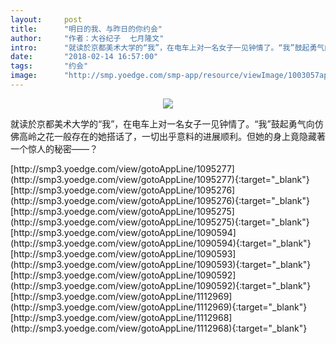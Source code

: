 ```yaml
---
layout:     post
title:      "明日的我、与昨日的你约会"
author:     "作者：大谷纪子  七月隆文"
intro:      "就读於京都美术大学的“我”，在电车上对一名女子一见钟情了。“我”鼓起勇气向仿佛高岭之花一般存在的她搭话了，一切出乎意料的进展顺利。但她的身上竟隐藏著一个惊人的秘密——？"
date:       "2018-02-14 16:57:00"
tags:       "约会"
image:      "http://smp.yoedge.com/smp-app/resource/viewImage/1003057appline.png"
---
```

<div style="text-align: center">
<p><img src="http://smp.yoedge.com/smp-app/resource/viewImage/1003057appline.png"/></p>
</div>
<p class="post-meta">
<span>就读於京都美术大学的“我”，在电车上对一名女子一见钟情了。“我”鼓起勇气向仿佛高岭之花一般存在的她搭话了，一切出乎意料的进展顺利。但她的身上竟隐藏著一个惊人的秘密——？</span>
</p>
[http://smp3.yoedge.com/view/gotoAppLine/1095277](http://smp3.yoedge.com/view/gotoAppLine/1095277){:target="_blank"}
[http://smp3.yoedge.com/view/gotoAppLine/1095276](http://smp3.yoedge.com/view/gotoAppLine/1095276){:target="_blank"}
[http://smp3.yoedge.com/view/gotoAppLine/1095275](http://smp3.yoedge.com/view/gotoAppLine/1095275){:target="_blank"}
[http://smp3.yoedge.com/view/gotoAppLine/1090594](http://smp3.yoedge.com/view/gotoAppLine/1090594){:target="_blank"}
[http://smp3.yoedge.com/view/gotoAppLine/1090593](http://smp3.yoedge.com/view/gotoAppLine/1090593){:target="_blank"}
[http://smp3.yoedge.com/view/gotoAppLine/1090592](http://smp3.yoedge.com/view/gotoAppLine/1090592){:target="_blank"}
[http://smp3.yoedge.com/view/gotoAppLine/1112969](http://smp3.yoedge.com/view/gotoAppLine/1112969){:target="_blank"}
[http://smp3.yoedge.com/view/gotoAppLine/1112968](http://smp3.yoedge.com/view/gotoAppLine/1112968){:target="_blank"}


